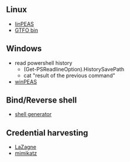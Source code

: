 ## Linux 
- [linPEAS](https://github.com/carlospolop/PEASS-ng/tree/master/linPEAS)
- [GTFO bin](https://gtfobins.github.io/)


## Windows
- read powershell history 
	-  (Get-PSReadlineOption).HistorySavePath
	- cat "result of the previous command"
- [winPEAS](https://github.com/carlospolop/PEASS-ng/tree/master/winPEAS)

## Bind/Reverse shell 
-  [shell generator](https://www.revshells.com/)

## Credential harvesting 
- [LaZagne](https://github.com/AlessandroZ/LaZagne)
- [mimikatz](https://github.com/ParrotSec/mimikatz)